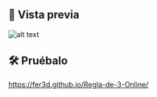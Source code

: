 ## 👀 Vista previa
![alt text](https://i.imgur.com/sJxfdSd.png)

## 🛠️ Pruébalo
https://fer3d.github.io/Regla-de-3-Online/
